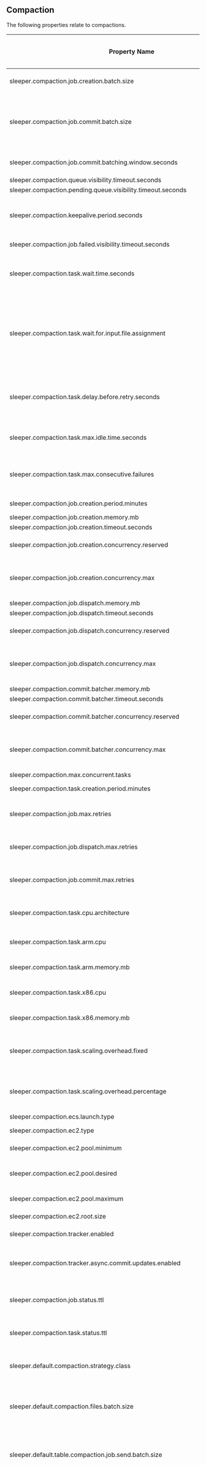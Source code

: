 ## Compaction

The following properties relate to compactions.

| Property Name                                                                         | Description                                                                                                                                                                                                                                                                                                                                                                                                                                                                                                                                                                                                                                                                                                                                                             | Default Value                                                                  | Run CdkDeploy When Changed |
|---------------------------------------------------------------------------------------|-------------------------------------------------------------------------------------------------------------------------------------------------------------------------------------------------------------------------------------------------------------------------------------------------------------------------------------------------------------------------------------------------------------------------------------------------------------------------------------------------------------------------------------------------------------------------------------------------------------------------------------------------------------------------------------------------------------------------------------------------------------------------|--------------------------------------------------------------------------------|----------------------------|
| sleeper.compaction.job.creation.batch.size                                            | The number of tables to perform compaction job creation for in a single invocation. This will be the batch size for a lambda as an SQS FIFO event source. This can be a maximum of 10.                                                                                                                                                                                                                                                                                                                                                                                                                                                                                                                                                                                  | 1                                                                              | true                       |
| sleeper.compaction.job.commit.batch.size                                              | The number of finished compaction commits to gather in the batcher before committing to the state store. This will be the batch size for a lambda as an SQS event source.<br>This can be a maximum of 10,000. In practice the effective maximum is limited by the number of messages that fit in a synchronous lambda invocation payload, see the AWS documentation:<br>https://docs.aws.amazon.com/lambda/latest/dg/gettingstarted-limits.html                                                                                                                                                                                                                                                                                                                         | 1000                                                                           | true                       |
| sleeper.compaction.job.commit.batching.window.seconds                                 | The time in seconds that the batcher will wait for compaction commits to appear if the batch size is not filled. This will be set in the SQS event source for the lambda. This can be a maximum of 300, i.e. 5 minutes.                                                                                                                                                                                                                                                                                                                                                                                                                                                                                                                                                 | 30                                                                             | true                       |
| sleeper.compaction.queue.visibility.timeout.seconds                                   | The visibility timeout for the queue of compaction jobs.                                                                                                                                                                                                                                                                                                                                                                                                                                                                                                                                                                                                                                                                                                                | 900                                                                            | true                       |
| sleeper.compaction.pending.queue.visibility.timeout.seconds                           | The visibility timeout for the queue of pending compaction job batches.                                                                                                                                                                                                                                                                                                                                                                                                                                                                                                                                                                                                                                                                                                 | 900                                                                            | true                       |
| sleeper.compaction.keepalive.period.seconds                                           | The frequency, in seconds, with which change message visibility requests are sent to extend the visibility of messages on the compaction job queue so that they are not processed by other processes.<br>This should be less than the value of sleeper.compaction.queue.visibility.timeout.seconds.                                                                                                                                                                                                                                                                                                                                                                                                                                                                     | 300                                                                            | false                      |
| sleeper.compaction.job.failed.visibility.timeout.seconds                              | The delay in seconds until a failed compaction job becomes visible on the compaction job queue and can be processed again.                                                                                                                                                                                                                                                                                                                                                                                                                                                                                                                                                                                                                                              | 60                                                                             | false                      |
| sleeper.compaction.task.wait.time.seconds                                             | The time in seconds for a compaction task to wait for a compaction job to appear on the SQS queue (must be <= 20).<br>When a compaction task waits for compaction jobs to appear on the SQS queue, if the task receives no messages in the time defined by this property, it will try to wait for a message again.                                                                                                                                                                                                                                                                                                                                                                                                                                                      | 20                                                                             | false                      |
| sleeper.compaction.task.wait.for.input.file.assignment                                | Set to true if compaction tasks should wait for input files to be assigned to a compaction job before starting it. The compaction task will poll the state store for whether the input files have been assigned to the job, and will only start once this has occurred.<br>This prevents invalid compaction jobs from being run, particularly in the case where the compaction job creator runs again before the input files are assigned.<br>This also causes compaction tasks to wait idle while input files are assigned, and puts extra load on the state store when there are many compaction tasks.<br>If this is false, any created job will be executed, and will only be validated when committed to the state store.                                          | false                                                                          | false                      |
| sleeper.compaction.task.delay.before.retry.seconds                                    | The time in seconds for a compaction task to wait after receiving no compaction jobs before attempting to receive a message again.<br>When a compaction task waits for compaction jobs to appear on the SQS queue, if the task receives no messages in the time defined by the property "sleeper.compaction.task.wait.time.seconds", it will wait for a number of seconds defined by this property, then try to receive a message again.                                                                                                                                                                                                                                                                                                                                | 10                                                                             | false                      |
| sleeper.compaction.task.max.idle.time.seconds                                         | The total time in seconds that a compaction task can be idle before it is terminated.<br>When there are no compaction jobs available on the SQS queue, and SQS returns no jobs, the task will check whether this idle time has elapsed since the last time it finished a job. If so, the task will terminate.                                                                                                                                                                                                                                                                                                                                                                                                                                                           | 60                                                                             | false                      |
| sleeper.compaction.task.max.consecutive.failures                                      | The maximum number of times that a compaction task can fail to process consecutive compaction jobs before it terminates.<br>When the task starts or completes any job successfully, the count of consecutive failures is set to zero. Any time it fails to process a job, this count is incremented. If this maximum is reached, the task will terminate.                                                                                                                                                                                                                                                                                                                                                                                                               | 3                                                                              | false                      |
| sleeper.compaction.job.creation.period.minutes                                        | The rate at which the compaction job creation lambda runs (in minutes, must be >=1).                                                                                                                                                                                                                                                                                                                                                                                                                                                                                                                                                                                                                                                                                    | 1                                                                              | true                       |
| sleeper.compaction.job.creation.memory.mb                                             | The amount of memory in MB for the lambda that creates compaction jobs.                                                                                                                                                                                                                                                                                                                                                                                                                                                                                                                                                                                                                                                                                                 |                                                                                | true                       |
| sleeper.compaction.job.creation.timeout.seconds                                       | The timeout for the lambda that creates compaction jobs in seconds.                                                                                                                                                                                                                                                                                                                                                                                                                                                                                                                                                                                                                                                                                                     | 900                                                                            | true                       |
| sleeper.compaction.job.creation.concurrency.reserved                                  | The reserved concurrency for the lambda used to create compaction jobs.<br>See reserved concurrency overview at: https://docs.aws.amazon.com/lambda/latest/dg/configuration-concurrency.html                                                                                                                                                                                                                                                                                                                                                                                                                                                                                                                                                                            |                                                                                | false                      |
| sleeper.compaction.job.creation.concurrency.max                                       | The maximum given concurrency allowed for the lambda used to create compaction jobs.<br>See maximum concurrency overview at: https://aws.amazon.com/blogs/compute/introducing-maximum-concurrency-of-aws-lambda-functions-when-using-amazon-sqs-as-an-event-source/                                                                                                                                                                                                                                                                                                                                                                                                                                                                                                     |                                                                                | false                      |
| sleeper.compaction.job.dispatch.memory.mb                                             | The amount of memory in MB for the lambda that sends batches of compaction jobs.                                                                                                                                                                                                                                                                                                                                                                                                                                                                                                                                                                                                                                                                                        |                                                                                | true                       |
| sleeper.compaction.job.dispatch.timeout.seconds                                       | The timeout for the lambda that sends batches of compaction jobs in seconds.                                                                                                                                                                                                                                                                                                                                                                                                                                                                                                                                                                                                                                                                                            | 900                                                                            | true                       |
| sleeper.compaction.job.dispatch.concurrency.reserved                                  | The reserved concurrency for the lambda that sends batches of compaction jobs.<br>See reserved concurrency overview at: https://docs.aws.amazon.com/lambda/latest/dg/configuration-concurrency.html                                                                                                                                                                                                                                                                                                                                                                                                                                                                                                                                                                     |                                                                                | false                      |
| sleeper.compaction.job.dispatch.concurrency.max                                       | The maximum concurrency allowed for the lambda that sends batches of compaction jobs.<br>See maximum concurrency overview at: https://aws.amazon.com/blogs/compute/introducing-maximum-concurrency-of-aws-lambda-functions-when-using-amazon-sqs-as-an-event-source/                                                                                                                                                                                                                                                                                                                                                                                                                                                                                                    |                                                                                | false                      |
| sleeper.compaction.commit.batcher.memory.mb                                           | The amount of memory in MB for the lambda that batches up compaction commits.                                                                                                                                                                                                                                                                                                                                                                                                                                                                                                                                                                                                                                                                                           |                                                                                | true                       |
| sleeper.compaction.commit.batcher.timeout.seconds                                     | The timeout for the lambda that batches up compaction commits in seconds.                                                                                                                                                                                                                                                                                                                                                                                                                                                                                                                                                                                                                                                                                               | 900                                                                            | true                       |
| sleeper.compaction.commit.batcher.concurrency.reserved                                | The reserved concurrency for the lambda that batches up compaction commits.<br>See reserved concurrency overview at: https://docs.aws.amazon.com/lambda/latest/dg/configuration-concurrency.html                                                                                                                                                                                                                                                                                                                                                                                                                                                                                                                                                                        | 2                                                                              | false                      |
| sleeper.compaction.commit.batcher.concurrency.max                                     | The maximum concurrency allowed for the lambda that batches up compaction commits.<br>See maximum concurrency overview at: https://aws.amazon.com/blogs/compute/introducing-maximum-concurrency-of-aws-lambda-functions-when-using-amazon-sqs-as-an-event-source/                                                                                                                                                                                                                                                                                                                                                                                                                                                                                                       | 2                                                                              | false                      |
| sleeper.compaction.max.concurrent.tasks                                               | The maximum number of concurrent compaction tasks to run.                                                                                                                                                                                                                                                                                                                                                                                                                                                                                                                                                                                                                                                                                                               | 300                                                                            | false                      |
| sleeper.compaction.task.creation.period.minutes                                       | The rate at which a check to see if compaction ECS tasks need to be created is made (in minutes, must be >= 1).                                                                                                                                                                                                                                                                                                                                                                                                                                                                                                                                                                                                                                                         | 1                                                                              | true                       |
| sleeper.compaction.job.max.retries                                                    | The maximum number of times that a compaction job can be taken off the job definition queue before it is moved to the dead letter queue.<br>This property is used to configure the maxReceiveCount of the compaction job definition queue.                                                                                                                                                                                                                                                                                                                                                                                                                                                                                                                              | 3                                                                              | false                      |
| sleeper.compaction.job.dispatch.max.retries                                           | The maximum number of times that a batch of compaction jobs can be taken off the pending queue before it is moved to the dead letter queue.<br>This property is used to configure the maxReceiveCount of the pending compaction job batch queue.                                                                                                                                                                                                                                                                                                                                                                                                                                                                                                                        | 3                                                                              | false                      |
| sleeper.compaction.job.commit.max.retries                                             | The maximum number of times that a compaction job can be taken off the batch committer queue before it is moved to the dead letter queue.<br>This property is used to configure the maxReceiveCount of the compaction job committer queue.                                                                                                                                                                                                                                                                                                                                                                                                                                                                                                                              | 3                                                                              | false                      |
| sleeper.compaction.task.cpu.architecture                                              | The CPU architecture to run compaction tasks on. Valid values are X86_64 and ARM64.<br>See Task CPU architecture at https://docs.aws.amazon.com/AmazonECS/latest/developerguide/AWS_Fargate.html                                                                                                                                                                                                                                                                                                                                                                                                                                                                                                                                                                        | X86_64                                                                         | true                       |
| sleeper.compaction.task.arm.cpu                                                       | The CPU for a compaction task using an ARM64 architecture.<br>See https://docs.aws.amazon.com/AmazonECS/latest/developerguide/task-cpu-memory-error.html for valid options.                                                                                                                                                                                                                                                                                                                                                                                                                                                                                                                                                                                             | 1024                                                                           | true                       |
| sleeper.compaction.task.arm.memory.mb                                                 | The amount of memory in MB for a compaction task using an ARM64 architecture.<br>See https://docs.aws.amazon.com/AmazonECS/latest/developerguide/task-cpu-memory-error.html for valid options.                                                                                                                                                                                                                                                                                                                                                                                                                                                                                                                                                                          | 4096                                                                           | true                       |
| sleeper.compaction.task.x86.cpu                                                       | The CPU for a compaction task using an x86_64 architecture.<br>See https://docs.aws.amazon.com/AmazonECS/latest/developerguide/task-cpu-memory-error.html for valid options.                                                                                                                                                                                                                                                                                                                                                                                                                                                                                                                                                                                            | 1024                                                                           | true                       |
| sleeper.compaction.task.x86.memory.mb                                                 | The amount of memory in MB for a compaction task using an x86_64 architecture.<br>See https://docs.aws.amazon.com/AmazonECS/latest/developerguide/task-cpu-memory-error.html for valid options.                                                                                                                                                                                                                                                                                                                                                                                                                                                                                                                                                                         | 4096                                                                           | true                       |
| sleeper.compaction.task.scaling.overhead.fixed                                        | Used when scaling EC2 instances to support an expected number of compaction tasks. This is the amount of memory in MB that we expect ECS to reserve on an EC2 instance before making memory available for compaction tasks.<br>If this is unset, it will be computed as a percentage of the memory on the EC2 instead, see `sleeper.compaction.task.scaling.overhead.percentage`.                                                                                                                                                                                                                                                                                                                                                                                       |                                                                                | true                       |
| sleeper.compaction.task.scaling.overhead.percentage                                   | Used when scaling EC2 instances to support an expected number of compaction tasks. This is the percentage of memory in an EC2 instance that we expect ECS to reserve before making memory available for compaction tasks.<br>Defaults to 10%, so we expect 90% of the memory on an EC2 instance to be used for compaction tasks.                                                                                                                                                                                                                                                                                                                                                                                                                                        | 10                                                                             | true                       |
| sleeper.compaction.ecs.launch.type                                                    | What launch type should compaction containers use? Valid options: FARGATE, EC2.                                                                                                                                                                                                                                                                                                                                                                                                                                                                                                                                                                                                                                                                                         | FARGATE                                                                        | false                      |
| sleeper.compaction.ec2.type                                                           | The EC2 instance type to use for compaction tasks (when using EC2-based compactions).                                                                                                                                                                                                                                                                                                                                                                                                                                                                                                                                                                                                                                                                                   | t3.xlarge                                                                      | false                      |
| sleeper.compaction.ec2.pool.minimum                                                   | The minimum number of instances for the EC2 cluster (when using EC2-based compactions).                                                                                                                                                                                                                                                                                                                                                                                                                                                                                                                                                                                                                                                                                 | 0                                                                              | false                      |
| sleeper.compaction.ec2.pool.desired                                                   | The initial desired number of instances for the EC2 cluster (when using EC2-based compactions).<br>Can be set by dividing initial maximum containers by number that should fit on instance type.                                                                                                                                                                                                                                                                                                                                                                                                                                                                                                                                                                        | 0                                                                              | false                      |
| sleeper.compaction.ec2.pool.maximum                                                   | The maximum number of instances for the EC2 cluster (when using EC2-based compactions).                                                                                                                                                                                                                                                                                                                                                                                                                                                                                                                                                                                                                                                                                 | 75                                                                             | false                      |
| sleeper.compaction.ec2.root.size                                                      | The size in GiB of the root EBS volume attached to the EC2 instances (when using EC2-based compactions).                                                                                                                                                                                                                                                                                                                                                                                                                                                                                                                                                                                                                                                                | 50                                                                             | false                      |
| sleeper.compaction.tracker.enabled                                                    | Flag to enable/disable storage of tracking information for compaction jobs and tasks.                                                                                                                                                                                                                                                                                                                                                                                                                                                                                                                                                                                                                                                                                   | true                                                                           | true                       |
| sleeper.compaction.tracker.async.commit.updates.enabled                               | Flag to enable/disable storing an update to the tracker during async commits of compaction jobs. This may be disabled if there are enough compactions that the system is unable to apply all the updates to the tracker. This is mainly used for testing. Reports may show compactions as unfinished if this update is not present in the tracker.                                                                                                                                                                                                                                                                                                                                                                                                                      | true                                                                           | false                      |
| sleeper.compaction.job.status.ttl                                                     | The time to live in seconds for compaction job updates in the job tracker. Default is 1 week.<br>The expiry time is fixed when an update is saved to the store, so changing this will only affect new data.                                                                                                                                                                                                                                                                                                                                                                                                                                                                                                                                                             | 604800                                                                         | false                      |
| sleeper.compaction.task.status.ttl                                                    | The time to live in seconds for compaction task updates in the job tracker. Default is 1 week.<br>The expiry time is fixed when an update is saved to the store, so changing this will only affect new data.                                                                                                                                                                                                                                                                                                                                                                                                                                                                                                                                                            | 604800                                                                         | false                      |
| sleeper.default.compaction.strategy.class                                             | The name of the class that defines how compaction jobs should be created. This should implement sleeper.compaction.core.job.creation.strategy.CompactionStrategy. The value of this property is the default value which can be overridden on a per-table basis.                                                                                                                                                                                                                                                                                                                                                                                                                                                                                                         | sleeper.compaction.core.job.creation.strategy.impl.SizeRatioCompactionStrategy | false                      |
| sleeper.default.compaction.files.batch.size                                           | The maximum number of files to read in a compaction job. Note that the state store must support atomic updates for this many files.<br>Also note that this many files may need to be open simultaneously. The value of 'sleeper.fs.s3a.max-connections' must be at least the value of this plus one. The extra one is for the output file.<br>This is a default value and will be used if not specified in the table properties.                                                                                                                                                                                                                                                                                                                                        | 12                                                                             | false                      |
| sleeper.default.table.compaction.job.send.batch.size                                  | The number of compaction jobs to send in a single batch.<br>When compaction jobs are created, there is no limit on how many jobs can be created at once. A batch is a group of compaction jobs that will have their creation updates applied at the same time. For each batch, we send all compaction jobs to the SQS queue, then update the state store to assign job IDs to the input files.<br>This can be overridden on a per-table basis.                                                                                                                                                                                                                                                                                                                          | 1000                                                                           | false                      |
| sleeper.default.table.compaction.job.send.timeout.seconds                             | The amount of time in seconds a batch of compaction jobs may be pending before it should not be retried. If the input files have not been successfully assigned to the jobs, and this much time has passed, then the batch will fail to send.<br>Once a pending batch fails the input files will never be compacted again without other intervention, so it's important to ensure file assignment will be done within this time. That depends on the throughput of state store commits.<br>It's also necessary to ensure file assignment will be done before the next invocation of compaction job creation, otherwise invalid jobs will be created for the same input files. The rate of these invocations is set in `sleeper.compaction.job.creation.period.minutes`. | 90                                                                             | false                      |
| sleeper.default.table.compaction.job.send.retry.delay.seconds                         | The amount of time in seconds to wait between attempts to send a batch of compaction jobs. The batch will be sent if all input files have been successfully assigned to the jobs, otherwise the batch will be retried after a delay.                                                                                                                                                                                                                                                                                                                                                                                                                                                                                                                                    | 30                                                                             | false                      |
| sleeper.default.table.compaction.job.creation.limit                                   | The default limit on the number of compactation jobs that can be created within a single invocation.Exceeding this limit, results in the selection being randomised.                                                                                                                                                                                                                                                                                                                                                                                                                                                                                                                                                                                                    | 100000                                                                         | false                      |
| sleeper.default.table.compaction.strategy.sizeratio.ratio                             | Used by the SizeRatioCompactionStrategy to decide if a group of files should be compacted.<br>If the file sizes are s_1, ..., s_n then the files are compacted if s_1 + ... + s_{n-1} >= ratio * s_n.<br>It can be overridden on a per-table basis.                                                                                                                                                                                                                                                                                                                                                                                                                                                                                                                     | 3                                                                              | false                      |
| sleeper.default.table.compaction.strategy.sizeratio.max.concurrent.jobs.per.partition | Used by the SizeRatioCompactionStrategy to control the maximum number of jobs that can be running concurrently per partition. It can be overridden on a per-table basis.                                                                                                                                                                                                                                                                                                                                                                                                                                                                                                                                                                                                | 2147483647                                                                     | false                      |
| sleeper.default.table.compaction.method                                               | Select which compaction method to use if not configured against a Sleeper table. DataFusion compaction support is experimental.<br>Valid values are: [java, datafusion]                                                                                                                                                                                                                                                                                                                                                                                                                                                                                                                                                                                                 | JAVA                                                                           | false                      |
